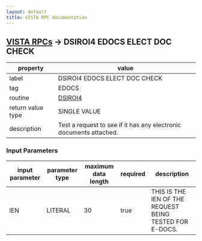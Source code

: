 ```yaml
---
layout: default
title: VISTA RPC documentation
---
```




## [VISTA RPCs](TableOfContent.md) &#8594; DSIROI4 EDOCS ELECT DOC CHECK 

 property | value 
--- | --- 
 label | DSIROI4 EDOCS ELECT DOC CHECK
 tag | EDOCS
 routine | [DSIROI4](http://code.osehra.org/dox/Routine_DSIROI4_source.html)
 return value type | SINGLE VALUE
 description | Test a request to see if it has any electronic documents attached.

### Input Parameters

| input parameter | parameter type | maximum data length | required | description | 
| --- | --- | --- | --- | --- | 
| IEN | LITERAL | 30 | true | THIS IS THE IEN OF THE REQUEST BEING TESTED FOR E-DOCS. | 